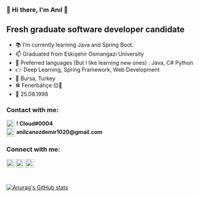### 👋 Hi there, I'm Anıl 👋

## Fresh graduate software developer candidate

- 📚 I’m currently learning Java and Spring Boot.
- 📫 Graduated from Eskişehir Osmangazi University
- 🚀 Preferred languages (But I like learning new ones) : Java, C# Python
- 👉 Deep Learning, Spring Framework, Web Development
- 🚩 Bursa, Turkey
- ⚽ Fenerbahçe 🟡🔵
- 🎂 25.08.1998

### Contact with me:
<div><img align="center" alt="anilcanozdemir | Discord" width="22px" src="https://cdn.jsdelivr.net/npm/simple-icons@v3/icons/discord.svg" /> <b>! Cloud#0004</b> </div>
<div><img align="center" alt="anilcanozdemir | Gmail" width="22px" src="https://cdn.jsdelivr.net/npm/simple-icons@v3/icons/gmail.svg" /> <b> anilcanozdemir1020@gmail.com </b> </div>

### Connect with me:
<a href="https://open.spotify.com/user/ravensscry?si=45bfe08af72348d0" target="blank"><img align="left" alt="anilcanozdemir | Spotify" width="22px" src="https://cdn.jsdelivr.net/npm/simple-icons@v3/icons/spotify.svg" />
<a href="https://www.linkedin.com/in/anilcanozdemir/" target="blank"> <img align="left" alt="anilcanozdemir | LinkedIn" width="22px" src="https://cdn.jsdelivr.net/npm/simple-icons@v3/icons/linkedin.svg" />
<a href="https://www.instagram.com/anil.text/" target="blank"> <img align="left" alt="anilcanozdemir | Instagram" width="22px" src="https://cdn.jsdelivr.net/npm/simple-icons@v3/icons/instagram.svg" />

<br>
<br>
<br>
           
  
[![Anurag's GitHub stats](https://github-readme-stats.vercel.app/api?username=anilcanozdemir)](https://github.com/anuraghazra/github-readme-stats)
